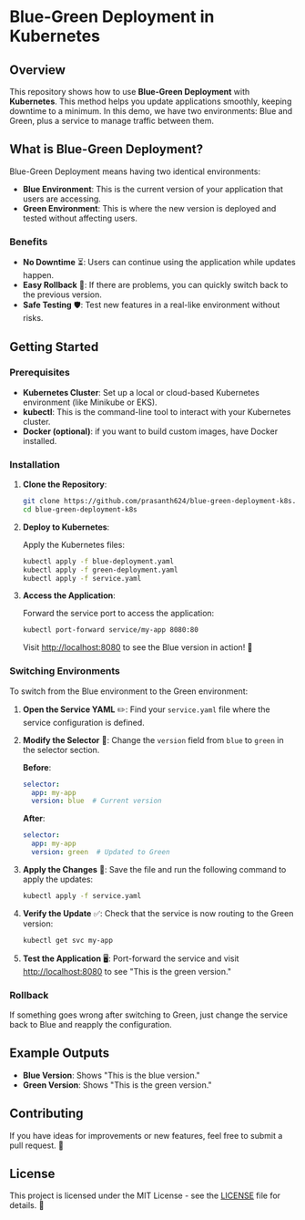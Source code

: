 # Blue-Green Deployment in Kubernetes

## Overview

This repository shows how to use **Blue-Green Deployment** with **Kubernetes**. This method helps you update applications smoothly, keeping downtime to a minimum. In this demo, we have two environments: Blue and Green, plus a service to manage traffic between them.

## What is Blue-Green Deployment?

Blue-Green Deployment means having two identical environments:

- **Blue Environment**: This is the current version of your application that users are accessing.
- **Green Environment**: This is where the new version is deployed and tested without affecting users.

### Benefits

- **No Downtime** ⏳: Users can continue using the application while updates happen.
- **Easy Rollback** 🔄: If there are problems, you can quickly switch back to the previous version.
- **Safe Testing** 🛡️: Test new features in a real-like environment without risks.

## Getting Started

### Prerequisites

- **Kubernetes Cluster**: Set up a local or cloud-based Kubernetes environment (like Minikube or EKS).
- **kubectl**: This is the command-line tool to interact with your Kubernetes cluster.
- **Docker (optional)**: if you want to build custom images, have Docker installed.

### Installation

1. **Clone the Repository**:

   ```bash
   git clone https://github.com/prasanth624/blue-green-deployment-k8s.git
   cd blue-green-deployment-k8s
   ```

2. **Deploy to Kubernetes**:

   Apply the Kubernetes files:

   ```bash
   kubectl apply -f blue-deployment.yaml
   kubectl apply -f green-deployment.yaml
   kubectl apply -f service.yaml
   ```

3. **Access the Application**:

   Forward the service port to access the application:

   ```bash
   kubectl port-forward service/my-app 8080:80
   ```

   Visit [http://localhost:8080](http://localhost:8080) to see the Blue version in action! 🎉

### Switching Environments

To switch from the Blue environment to the Green environment:

1. **Open the Service YAML** ✏️:
   Find your `service.yaml` file where the service configuration is defined.

2. **Modify the Selector** 🔄:
   Change the `version` field from `blue` to `green` in the selector section.

   **Before**:
   ```yaml
   selector:
     app: my-app
     version: blue  # Current version
   ```

   **After**:
   ```yaml
   selector:
     app: my-app
     version: green  # Updated to Green
   ```

3. **Apply the Changes** 🚀:
   Save the file and run the following command to apply the updates:

   ```bash
   kubectl apply -f service.yaml
   ```

4. **Verify the Update** ✅:
   Check that the service is now routing to the Green version:

   ```bash
   kubectl get svc my-app
   ```

5. **Test the Application** 🖥️:
   Port-forward the service and visit [http://localhost:8080](http://localhost:8080) to see "This is the green version."   

### Rollback

If something goes wrong after switching to Green, just change the service back to Blue and reapply the configuration.

## Example Outputs

- **Blue Version**: Shows "This is the blue version."
- **Green Version**: Shows "This is the green version."

## Contributing

If you have ideas for improvements or new features, feel free to submit a pull request. 🤝

## License

This project is licensed under the MIT License - see the [LICENSE](LICENSE) file for details. 📜
